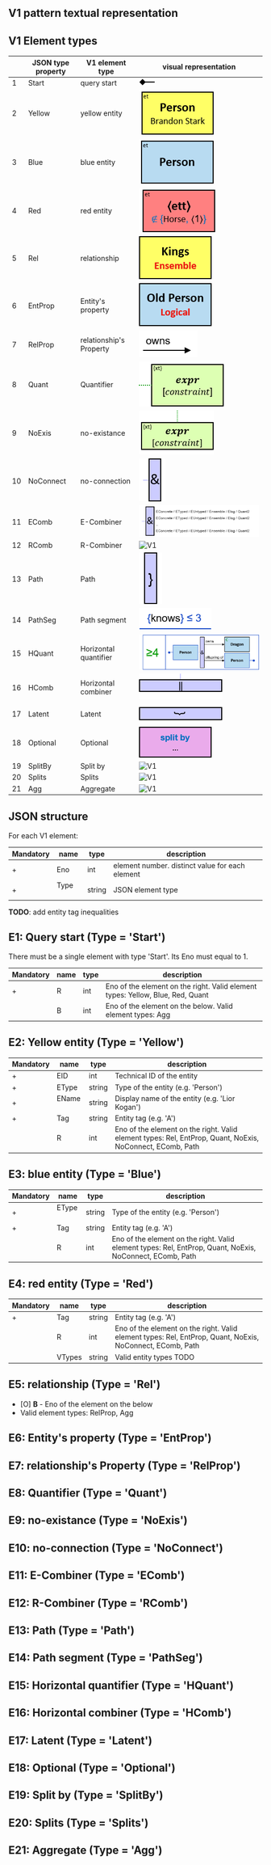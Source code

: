 ## V1 pattern textual representation

## V1 Element types

|   | JSON type property | V1 element type         | visual representation
|---|-----------|-------------------------|----------------------
|1  | Start     | query start             | ![V1](https://raw.githubusercontent.com/LiorKogan/V1/master/Elements/Element01.png)
|2  | Yellow    | yellow entity           | ![V1](https://raw.githubusercontent.com/LiorKogan/V1/master/Elements/Element02.png)
|3  | Blue      | blue entity             | ![V1](https://raw.githubusercontent.com/LiorKogan/V1/master/Elements/Element03.png)
|4  | Red       | red entity              | ![V1](https://raw.githubusercontent.com/LiorKogan/V1/master/Elements/Element04.png)
|5  | Rel       | relationship            | ![V1](https://raw.githubusercontent.com/LiorKogan/V1/master/Elements/Element05.png)
|6  | EntProp   | Entity's property       | ![V1](https://raw.githubusercontent.com/LiorKogan/V1/master/Elements/Element06.png)
|7  | RelProp   | relationship's Property | ![V1](https://raw.githubusercontent.com/LiorKogan/V1/master/Elements/Element07.png)
|8  | Quant     | Quantifier              | ![V1](https://raw.githubusercontent.com/LiorKogan/V1/master/Elements/Element08.png)
|9  | NoExis    | no-existance            | ![V1](https://raw.githubusercontent.com/LiorKogan/V1/master/Elements/Element09.png)
|10 | NoConnect | no-connection           | ![V1](https://raw.githubusercontent.com/LiorKogan/V1/master/Elements/Element10.png)
|11 | EComb     | E-Combiner              | ![V1](https://raw.githubusercontent.com/LiorKogan/V1/master/Elements/Element11.png)
|12 | RComb     | R-Combiner              | ![V1](https://raw.githubusercontent.com/LiorKogan/V1/master/Elements/Element12.png)
|13 | Path      | Path                    | ![V1](https://raw.githubusercontent.com/LiorKogan/V1/master/Elements/Element13.png)
|14 | PathSeg   | Path segment            | ![V1](https://raw.githubusercontent.com/LiorKogan/V1/master/Elements/Element14.png)
|15 | HQuant    | Horizontal quantifier   | ![V1](https://raw.githubusercontent.com/LiorKogan/V1/master/Elements/Element15.png)
|16 | HComb     | Horizontal combiner     | ![V1](https://raw.githubusercontent.com/LiorKogan/V1/master/Elements/Element16.png)
|17 | Latent    | Latent                  | ![V1](https://raw.githubusercontent.com/LiorKogan/V1/master/Elements/Element17.png)
|18 | Optional  | Optional                | ![V1](https://raw.githubusercontent.com/LiorKogan/V1/master/Elements/Element18.png)
|19 | SplitBy   | Split by                | ![V1](https://raw.githubusercontent.com/LiorKogan/V1/master/Elements/Element19.png)
|20 | Splits    | Splits                  | ![V1](https://raw.githubusercontent.com/LiorKogan/V1/master/Elements/Element20.png)
|21 | Agg       | Aggregate               | ![V1](https://raw.githubusercontent.com/LiorKogan/V1/master/Elements/Element21.png)

## JSON structure

For each V1 element:

|Mandatory| name      | type   | description
|---------|-----------|--------| ------
| +       | Eno       | int    | element number. distinct value for each element
| +       | Type      | string | JSON element type

**TODO**: add entity tag inequalities

## E1: Query start (Type = 'Start')

There must be a single element with type 'Start'. Its Eno must equal to 1.

|Mandatory| name      | type   | description
|---------|-----------|--------| ------
| +       | R         | int    | Eno of the element on the right.  Valid element types: Yellow, Blue, Red, Quant
|         | B         | int    | Eno of the element on the below.  Valid element types: Agg

## E2: Yellow entity (Type = 'Yellow')

|Mandatory| name      | type   | description
|---------|-----------|--------| ------
| +       | EID       | int    | Technical ID of the entity
| +       | EType     | string | Type of the entity (e.g. 'Person')
| +       | EName     | string | Display name of the entity (e.g. 'Lior Kogan')
| +       | Tag       | string | Entity tag (e.g. 'A')
|         | R         | int    | Eno of the element on the right.  Valid element types: Rel, EntProp, Quant, NoExis, NoConnect, EComb, Path

## E3: blue entity (Type = 'Blue')

|Mandatory| name      | type   | description
|---------|-----------|--------| ------
| +       | EType     | string | Type of the entity (e.g. 'Person')
| +       | Tag       | string | Entity tag (e.g. 'A')
|         | R         | int    | Eno of the element on the right.  Valid element types: Rel, EntProp, Quant, NoExis, NoConnect, EComb, Path

## E4: red entity (Type = 'Red')

|Mandatory| name      | type   | description
|---------|-----------|--------| ------
| +       | Tag       | string | Entity tag (e.g. 'A')
|         | R         | int    | Eno of the element on the right.  Valid element types: Rel, EntProp, Quant, NoExis, NoConnect, EComb, Path
|         | VTypes    | string | Valid entity types TODO

## E5: relationship (Type = 'Rel')

* [O] **B** - Eno of the element on the below
 * Valid element types: RelProp, Agg

## E6: Entity's property (Type = 'EntProp') 


## E7: relationship's Property (Type = 'RelProp')


## E8: Quantifier (Type = 'Quant')


## E9: no-existance (Type = 'NoExis')


## E10: no-connection (Type = 'NoConnect')


## E11: E-Combiner (Type = 'EComb')


## E12: R-Combiner (Type = 'RComb')


## E13: Path (Type = 'Path') 


## E14: Path segment (Type = 'PathSeg')


## E15: Horizontal quantifier (Type = 'HQuant')


## E16: Horizontal combiner (Type = 'HComb')


## E17: Latent (Type = 'Latent')


## E18: Optional (Type = 'Optional')


## E19: Split by (Type = 'SplitBy')


## E20: Splits (Type = 'Splits')


## E21: Aggregate (Type = 'Agg')
